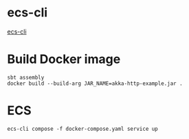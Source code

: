 # ecs-cli

[ecs-cli](http://docs.aws.amazon.com/AmazonECS/latest/developerguide/ECS_CLI.html)

# Build Docker image

```
sbt assembly
docker build --build-arg JAR_NAME=akka-http-example.jar .
```
# ECS

```
ecs-cli compose -f docker-compose.yaml service up
```
